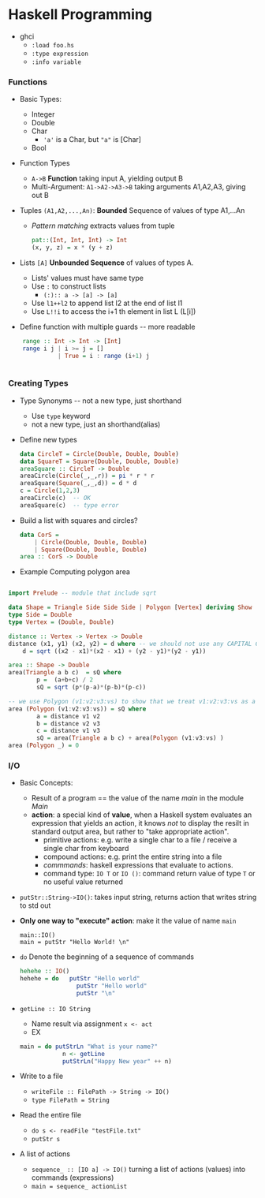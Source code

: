# Haskell Programming

* ghci
    * `:load foo.hs`
    * `:type expression`
    * `:info variable`



### Functions
* Basic Types:
    * Integer
    * Double
    * Char
        * `'a'` is a Char, but `"a"` is [Char]
    * Bool
* Function Types
    * `A->B` **Function** taking input A, yielding output B
    * Multi-Argument: `A1->A2->A3->B` taking arguments A1,A2,A3, giving out B
* Tuples `(A1,A2,...,An)`: **Bounded** Sequence of values of type A1,...An
    * *Pattern matching* extracts values from tuple  
        ```Haskell
        pat::(Int, Int, Int) -> Int
        (x, y, z) = x * (y + z)
        ```
* Lists `[A]` **Unbounded Sequence** of values of types A.
    * Lists' values must have same type
    * Use `:` to construct lists
        * `(:):: a -> [a] -> [a] `
    * Use `l1++l2` to append list l2 at the end of list l1
    * Use `L!!i` to access the i+1 th element in list L (L[i])

* Define function with multiple guards -- more readable
```Haskell
    range :: Int -> Int -> [Int]
    range i j | i >= j = []
              | True = i : range (i+1) j
    
 ```
 
### Creating Types

* Type Synonyms -- not a new type, just shorthand
    * Use `type` keyword
    * not a new type, just an shorthand(alias)

* Define new types
    ```Haskell
    data CircleT = Circle(Double, Double, Double)
    data SquareT = Square(Double, Double, Double)
    areaSquare :: CircleT -> Double
    areaCircle(Circle(_,_,r)) = pi * r * r
    areaSquare(Square(_,_,d)) = d * d
    c = Circle(1,2,3)
    areaCircle(c)  -- OK
    areaSquare(c)  -- type error
    ```
* Build a list with squares and circles?
    ```Haskell
    data CorS = 
        | Circle(Double, Double, Double)
        | Square(Double, Double, Double)
    area :: CorS -> Double
    ```
* Example Computing polygon area

```Haskell

import Prelude -- module that include sqrt

data Shape = Triangle Side Side Side | Polygon [Vertex] deriving Show
type Side = Double
type Vertex = (Double, Double)

distance :: Vertex -> Vertex -> Double
distance (x1, y1) (x2, y2) = d where -- we should not use any CAPITAL Character as the start of any identifier.
    d = sqrt ((x2 - x1)*(x2 - x1) + (y2 - y1)*(y2 - y1))

area :: Shape -> Double
area(Triangle a b c)  = sQ where
        p =  (a+b+c) / 2
        sQ = sqrt (p*(p-a)*(p-b)*(p-c))

-- we use Polygon (v1:v2:v3:vs) to show that we treat v1:v2:v3:vs as a single input list
area (Polygon (v1:v2:v3:vs)) = sQ where 
        a = distance v1 v2
        b = distance v2 v3
        c = distance v1 v3
        sQ = area(Triangle a b c) + area(Polygon (v1:v3:vs) )
area (Polygon _) = 0
```

### I/O
* Basic Concepts:
    * Result of a program == the value of the name *main* in the module *Main* 
    * **action**: a special kind of **value**, when a Haskell system evaluates an expression that yields an action, it knows *not* to display the resilt in standard output area, but rather to "take appropriate action".
        * primitive actions: e.g. write a single char to a file / receive a single char from keyboard
        * compound actions: e.g. print the entire string into a file
        * *commmands*: haskell expressions that evaluate to actions.
        * command type: `IO T` or `IO ()`: command return value of type `T` or no useful value returned

* `putStr::String->IO()`: takes input string, returns action that writes string to std out
* **Only one way to "execute" action**: make it the value of name `main`  
  ```
  main::IO()
  main = putStr "Hello World! \n"
  ```
* `do` Denote the beginning of a sequence of commands
    ```Haskell
    hehehe :: IO()
    hehehe = do   putStr "Hello world"
                    putStr "Hello world"
                    putStr "\n"
    ```
* `getLine :: IO String`
    * Name result via assignment `x <- act`
    * EX  
    ```Haskell
    main = do putStrLn "What is your name?"
                n <- getLine
                putStrLn("Happy New year" ++ n)
    ```
* Write to a file
    * `writeFile :: FilePath -> String -> IO()`
    * `type FilePath = String`
* Read the entire file
    * `do s <- readFile "testFile.txt"`
    * `putStr s`
* A list of actions
    * `sequence_ :: [IO a] -> IO()` turning a list of actions (values) into commands (expressions)
    * `main = sequence_ actionList`

    
    
